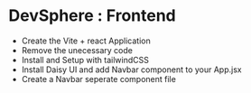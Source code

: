 # DevSphere : Frontend

- Create the Vite + react Application
- Remove the unecessary code
- Install and Setup with tailwindCSS
- Install Daisy UI and add Navbar component to your App.jsx
- Create a Navbar seperate component file